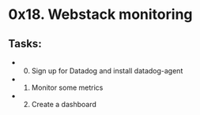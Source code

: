 # 0x18. Webstack monitoring

## Tasks:
- 0. Sign up for Datadog and install datadog-agent
- 1. Monitor some metrics
- 2. Create a dashboard
